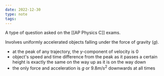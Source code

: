 ```yaml
---
date: 2022-12-30
type: note
tags:
---
```


A type of question asked on the [[AP Physics C]] exams.

Involves uniformly accelerated objects falling under the force of gravity ($g$).
- at the peak of any trajectory, the y-component of velocity is 0
- object's speed and time difference from the peak as it passes a certain height is exactly the same on the way up as it is on the way down
- the only force and acceleration is $g$ or $9.8m/s^2$ downwards at all times
